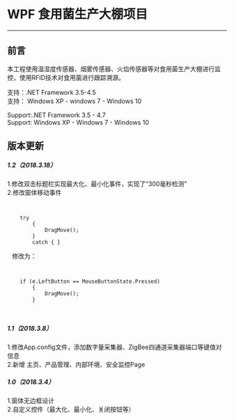 # WPF 食用菌生产大棚项目
---
## 前言
本工程使用温湿度传感器、烟雾传感器、火焰传感器等对食用菌生产大棚进行监控，使用RFID技术对食用菌进行跟踪溯源。

支持：.NET Framework 3.5-4.5<br>
支持： Windows XP - windows 7 - Windows 10<br>

Support:.NET Framework 3.5 - 4.7<br>
Support: Windows XP - Windows 7 - Windows 10



## 版本更新
##### 1.2（2018.3.18）
1.修改双击标题栏实现最大化、最小化事件，实现了“300毫秒检测”<br>
2.修改窗体移动事件<br>

``` ```

  		try
            {
                DragMove();
            }
            catch { }
``` ```
修改为：

``` ```

		if (e.LeftButton == MouseButtonState.Pressed)
            {
                DragMove();
            }
``` ```  
##### 1.1（2018.3.8）
1.修改App.config文件，添加数字量采集器、ZigBee四通道采集器端口等键值对信息<br>
2.新增 主页、产品管理、内部环境、安全监控Page

##### 1.0（2018.3.4）
1.窗体无边框设计<br>
2.自定义控件（最大化、最小化、关闭按钮等）<br>



